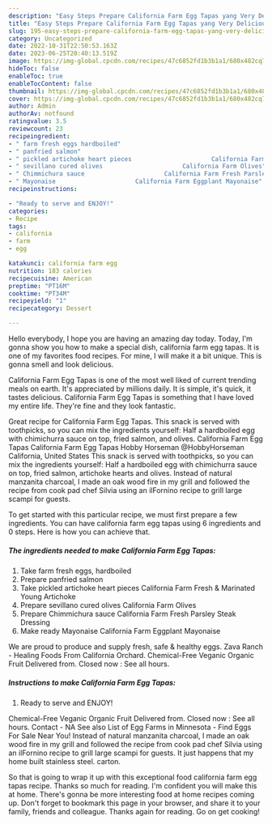 ```yaml
---
description: "Easy Steps Prepare California Farm Egg Tapas yang Very Delicious}"
title: "Easy Steps Prepare California Farm Egg Tapas yang Very Delicious}"
slug: 195-easy-steps-prepare-california-farm-egg-tapas-yang-very-delicious
category: Uncategorized
date: 2022-10-31T22:50:53.163Z
date: 2023-06-25T20:40:13.519Z
image: https://img-global.cpcdn.com/recipes/47c6852fd1b3b1a1/680x482cq70/california-farm-egg-tapas-recipe-main-photo.jpg
hideToc: false
enableToc: true
enableTocContent: false
thumbnail: https://img-global.cpcdn.com/recipes/47c6852fd1b3b1a1/680x482cq70/california-farm-egg-tapas-recipe-main-photo.jpg
cover: https://img-global.cpcdn.com/recipes/47c6852fd1b3b1a1/680x482cq70/california-farm-egg-tapas-recipe-main-photo.jpg
author: Admin
authorAv: notfound
ratingvalue: 3.5
reviewcount: 23
recipeingredient:
- " farm fresh eggs hardboiled"
- " panfried salmon"
- " pickled artichoke heart pieces                      California Farm Fresh  Marinated Young Artichoke"
- " sevillano cured olives                      California Farm Olives"
- " Chimmichura sauce                      California Farm Fresh Parsley Steak Dressing"
- " Mayonaise                      California Farm Eggplant Mayonaise"
recipeinstructions:

- "Ready to serve and ENJOY!"
categories:
- Recipe
tags:
- california
- farm
- egg

katakunci: california farm egg 
nutrition: 183 calories
recipecuisine: American
preptime: "PT16M"
cooktime: "PT34M"
recipeyield: "1"
recipecategory: Dessert

---
```



Hello everybody, I hope you are having an amazing day today. Today, I'm gonna show you how to make a special dish, california farm egg tapas. It is one of my favorites food recipes. For mine, I will make it a bit unique. This is gonna smell and look delicious.

California Farm Egg Tapas is one of the most well liked of current trending meals on earth. It's appreciated by millions daily. It is simple, it's quick, it tastes delicious. California Farm Egg Tapas is something that I have loved my entire life. They're fine and they look fantastic.

Great recipe for California Farm Egg Tapas. This snack is served with toothpicks, so you can mix the ingredients yourself: Half a hardboiled egg with chimichurra sauce on top, fried salmon, and olives. California Farm Egg Tapas California Farm Egg Tapas Hobby Horseman @HobbyHorseman California, United States This snack is served with toothpicks, so you can mix the ingredients yourself: Half a hardboiled egg with chimichurra sauce on top, fried salmon, artichoke hearts and olives. Instead of natural manzanita charcoal, I made an oak wood fire in my grill and followed the recipe from cook pad chef Silvia using an ilFornino recipe to grill large scampi for guests.


To get started with this particular recipe, we must first prepare a few ingredients. You can have california farm egg tapas using 6 ingredients and 0 steps. Here is how you can achieve that.

<!--inarticleads1-->

##### The ingredients needed to make California Farm Egg Tapas:

1. Take  farm fresh eggs, hardboiled
1. Prepare  panfried salmon
1. Take  pickled artichoke heart pieces                      California Farm Fresh &amp; Marinated Young Artichoke
1. Prepare  sevillano cured olives                      California Farm Olives
1. Prepare  Chimmichura sauce                      California Farm Fresh Parsley Steak Dressing
1. Make ready  Mayonaise                      California Farm Eggplant Mayonaise


We are proud to produce and supply fresh, safe &amp; healthy eggs. Zava Ranch - Healing Foods From California Orchard. Chemical-Free Veganic Organic Fruit Delivered from. Closed now : See all hours. 

<!--inarticleads2-->

##### Instructions to make California Farm Egg Tapas:


1. Ready to serve and ENJOY!

Chemical-Free Veganic Organic Fruit Delivered from. Closed now : See all hours. Contact - NA See also List of Egg Farms in Minnesota - Find Eggs For Sale Near You! Instead of natural manzanita charcoal, I made an oak wood fire in my grill and followed the recipe from cook pad chef Silvia using an ilFornino recipe to grill large scampi for guests. It just happens that my home built stainless steel. carton. 

So that is going to wrap it up with this exceptional food california farm egg tapas recipe. Thanks so much for reading. I'm confident you will make this at home. There's gonna be more interesting food at home recipes coming up. Don't forget to bookmark this page in your browser, and share it to your family, friends and colleague. Thanks again for reading. Go on get cooking!
